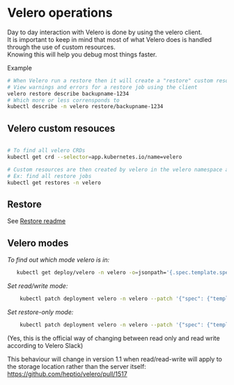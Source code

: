 # Velero operations

Day to day interaction with Velero is done by using the velero client.  
It is important to keep in mind that most of what Velero does is handled through the use of custom resources.  
Knowing this will help you debug most things faster.

Example
```sh
# When Velero run a restore then it will create a "restore" custom resource in the velero namespace.
# View warnings and errors for a restore job using the client
velero restore describe backupname-1234
# Which more or less corrensponds to
kubectl describe -n velero restore/backupname-1234
```


## Velero custom resouces

```sh

# To find all velero CRDs
kubectl get crd --selector=app.kubernetes.io/name=velero

# Custom resources are then created by velero in the velero namespace as needed
# Ex: find all restore jobs
kubectl get restores -n velero

```

## Restore

See [Restore readme](./restore/)


## Velero modes

*To find out which mode velero is in:*
```sh  
   kubectl get deploy/velero -n velero -o=jsonpath='{.spec.template.spec.containers[0].args}'
```

*Set read/write mode:*

```sh
    kubectl patch deployment velero -n velero --patch '{"spec": {"template": {"spec": {"containers": [{"name": "velero","args": ["server"]}]}}}}'
```

*Set restore-only mode:*

```sh
    kubectl patch deployment velero -n velero --patch '{"spec": {"template": {"spec": {"containers": [{"name": "velero","args": ["server", "--restore-only"]}]}}}}'
```

(Yes, this is the official way of changing between read only and read write according to Velero Slack)

This behaviour will change in version 1.1 when read/read-write will apply to the storage location rather than the server itself: https://github.com/heptio/velero/pull/1517